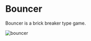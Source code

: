 # Bouncer
 Bouncer is a brick breaker type game.
 


![bouncer](https://user-images.githubusercontent.com/71172671/103152713-ef40ea80-478a-11eb-8825-8b84a20fdebe.gif)
 
 
